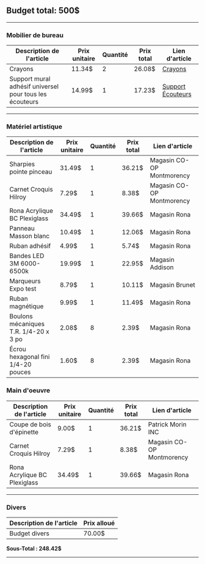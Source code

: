 ## Budget total: 500$

---

### Mobilier de bureau

| Description de l'article                                | Prix unitaire | Quantité | Prix total | Lien d'article                                                                                                    |
| ------------------------------------------------------- | ------------- | -------- | ---------- | ----------------------------------------------------------------------------------------------------------------- |
| Crayons                                                 | 11.34$        | 2        | 26.08$     | [Crayons](https://www.amazon.ca/Amazon-Basics-Low-Odor-Whiteboard-Assorted/dp/B00T3ROM9G/)                        |
| Support mural adhésif universel pour tous les écouteurs | 14.99$        | 1        | 17.23$     | [Support Écouteurs](https://www.amazon.ca/Headphone-Universal-Sennheiser-Audio-Technica-Controller/dp/B077MBVHP7) |

---

### Matériel artistique

| Description de l'article              | Prix unitaire | Quantité | Prix total | Lien d'article            |
| ------------------------------------- | ------------- | -------- | ---------- | ------------------------- |
| Sharpies pointe pinceau               | 31.49$        | 1        | 36.21$     | Magasin CO-OP Montmorency |
| Carnet Croquis Hilroy                 | 7.29$         | 1        | 8.38$      | Magasin CO-OP Montmorency |
| Rona Acrylique BC Plexiglass          | 34.49$        | 1        | 39.66$     | Magasin Rona              |
| Panneau Masson blanc                  | 10.49$        | 1        | 12.06$     | Magasin Rona              |
| Ruban adhésif                         | 4.99$         | 1        | 5.74$      | Magasin Rona              |
| Bandes LED 3M 6000-6500k              | 19.99$        | 1        | 22.95$     | Magasin Addison           |
| Marqueurs Expo test                   | 8.79$         | 1        | 10.11$     | Magasin Brunet            |
| Ruban magnétique                      | 9.99$         | 1        | 11.49$     | Magasin Rona              |
| Boulons mécaniques T.R. 1/4-20 x 3 po | 2.08$         | 8        | 2.39$      | Magasin Rona              |
| Écrou hexagonal fini 1/4-20 pouces    | 1.60$         | 8        | 2.39$      | Magasin Rona              |

### Main d'oeuvre

| Description de l'article     | Prix unitaire | Quantité | Prix total | Lien d'article            |
| ---------------------------- | ------------- | -------- | ---------- | ------------------------- |
| Coupe de bois d'épinette     | 9.00$         | 1        | 36.21$     | Patrick Morin INC         |
| Carnet Croquis Hilroy        | 7.29$         | 1        | 8.38$      | Magasin CO-OP Montmorency |
| Rona Acrylique BC Plexiglass | 34.49$        | 1        | 39.66$     | Magasin Rona              |

---

### Divers

| Description de l'article | Prix alloué |
| ------------------------ | ----------- |
| Budget divers            | 70.00$      |

**Sous-Total : 248.42$**

---
